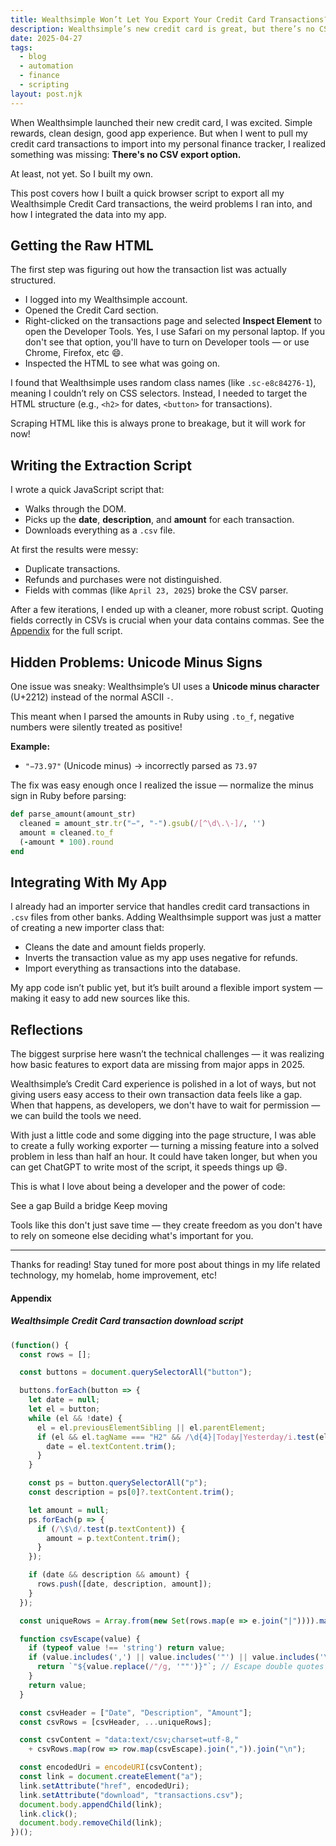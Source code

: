 ```yaml
---
title: Wealthsimple Won’t Let You Export Your Credit Card Transactions? Here's How I Did It Anyway
description: Wealthsimple’s new credit card is great, but there’s no CSV export yet. Here’s how I built a custom browser script to export my transactions and integrate them into my app.
date: 2025-04-27
tags: 
  - blog
  - automation
  - finance
  - scripting
layout: post.njk
---
```


When Wealthsimple launched their new credit card, I was excited. Simple rewards, clean design, good app experience. But when I went to pull my credit card transactions to import into my personal finance tracker, I realized something was missing: **There's no CSV export option.**

At least, not yet. So I built my own.

This post covers how I built a quick browser script to export all my Wealthsimple Credit Card transactions, the weird problems I ran into, and how I integrated the data into my app.

## Getting the Raw HTML

The first step was figuring out how the transaction list was actually structured.

- I logged into my Wealthsimple account.
- Opened the Credit Card section.
- Right-clicked on the transactions page and selected **Inspect Element** to open the Developer Tools. Yes, I use Safari on my personal laptop. If you don't see that option, you'll have to turn on Developer tools — or use Chrome, Firefox, etc 😄.
- Inspected the HTML to see what was going on.

I found that Wealthsimple uses random class names (like `.sc-e8c84276-1`), meaning I couldn’t rely on CSS selectors. Instead, I needed to target the HTML structure (e.g., `<h2>` for dates, `<button>` for transactions).

Scraping HTML like this is always prone to breakage, but it will work for now!

## Writing the Extraction Script

I wrote a quick JavaScript script that:
- Walks through the DOM.
- Picks up the **date**, **description**, and **amount** for each transaction.
- Downloads everything as a `.csv` file.

At first the results were messy:
- Duplicate transactions.
- Refunds and purchases were not distinguished.
- Fields with commas (like `April 23, 2025`) broke the CSV parser.

After a few iterations, I ended up with a cleaner, more robust script. Quoting fields correctly in CSVs is crucial when your data contains commas. See the [Appendix](#wealthsimple-credit-card-transaction-download-script) for the full script.

## Hidden Problems: Unicode Minus Signs

One issue was sneaky: Wealthsimple’s UI uses a **Unicode minus character** (U+2212) instead of the normal ASCII `-`.

This meant when I parsed the amounts in Ruby using `.to_f`, negative numbers were silently treated as positive!

**Example:**
- `"−73.97"` (Unicode minus) → incorrectly parsed as `73.97`

The fix was easy enough once I realized the issue — normalize the minus sign in Ruby before parsing:

```ruby
def parse_amount(amount_str)
  cleaned = amount_str.tr("−", "-").gsub(/[^\d\.\-]/, '')
  amount = cleaned.to_f
  (-amount * 100).round
end
```

## Integrating With My App

I already had an importer service that handles credit card transactions in `.csv` files from other banks. Adding Wealthsimple support was just a matter of creating a new importer class that:

- Cleans the date and amount fields properly.
- Inverts the transaction value as my app uses negative for refunds.
- Import everything as transactions into the database.

My app code isn’t public yet, but it’s built around a flexible import system — making it easy to add new sources like this.

## Reflections

The biggest surprise here wasn’t the technical challenges — it was realizing how basic features to export data are missing from major apps in 2025.

Wealthsimple’s Credit Card experience is polished in a lot of ways, but not giving users easy access to their own transaction data feels like a gap. When that happens, as developers, we don't have to wait for permission — we can build the tools we need.

With just a little code and some digging into the page structure, I was able to create a fully working exporter — turning a missing feature into a solved problem in less than half an hour. It could have taken longer, but when you can get ChatGPT to write most of the script, it speeds things up 😄.

This is what I love about being a developer and the power of code:

See a gap
Build a bridge
Keep moving

Tools like this don't just save time — they create freedom as you don't have to rely on someone else deciding what's important for you.

---

Thanks for reading! Stay tuned for more post about things in my life related technology, my homelab, home improvement, etc!

#### Appendix

##### Wealthsimple Credit Card transaction download script
```javascript
(function() {
  const rows = [];

  const buttons = document.querySelectorAll("button");

  buttons.forEach(button => {
    let date = null;
    let el = button;
    while (el && !date) {
      el = el.previousElementSibling || el.parentElement;
      if (el && el.tagName === "H2" && /\d{4}|Today|Yesterday/i.test(el.textContent)) {
        date = el.textContent.trim();
      }
    }

    const ps = button.querySelectorAll("p");
    const description = ps[0]?.textContent.trim();

    let amount = null;
    ps.forEach(p => {
      if (/\$\d/.test(p.textContent)) {
        amount = p.textContent.trim();
      }
    });

    if (date && description && amount) {
      rows.push([date, description, amount]);
    }
  });

  const uniqueRows = Array.from(new Set(rows.map(e => e.join("|")))).map(r => r.split("|"));

  function csvEscape(value) {
    if (typeof value !== 'string') return value;
    if (value.includes(',') || value.includes('"') || value.includes('\n')) {
      return `"${value.replace(/"/g, '""')}"`; // Escape double quotes by doubling them
    }
    return value;
  }

  const csvHeader = ["Date", "Description", "Amount"];
  const csvRows = [csvHeader, ...uniqueRows];

  const csvContent = "data:text/csv;charset=utf-8,"
    + csvRows.map(row => row.map(csvEscape).join(",")).join("\n");

  const encodedUri = encodeURI(csvContent);
  const link = document.createElement("a");
  link.setAttribute("href", encodedUri);
  link.setAttribute("download", "transactions.csv");
  document.body.appendChild(link);
  link.click();
  document.body.removeChild(link);
})();
```